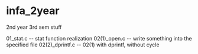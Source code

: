 # infa_2year
2nd year 3rd sem stuff

01_stat.c -- stat function realization
02(1)_open.c -- write something into the specified file
02(2)_dprintf.c -- 02(1) with dprintf, without cycle
